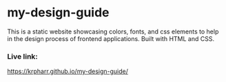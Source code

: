 # my-design-guide

This is a static website showcasing colors, fonts, and css elements to help in the design process of frontend applications.
Built with HTML and CSS.

### Live link:
https://krpharr.github.io/my-design-guide/

